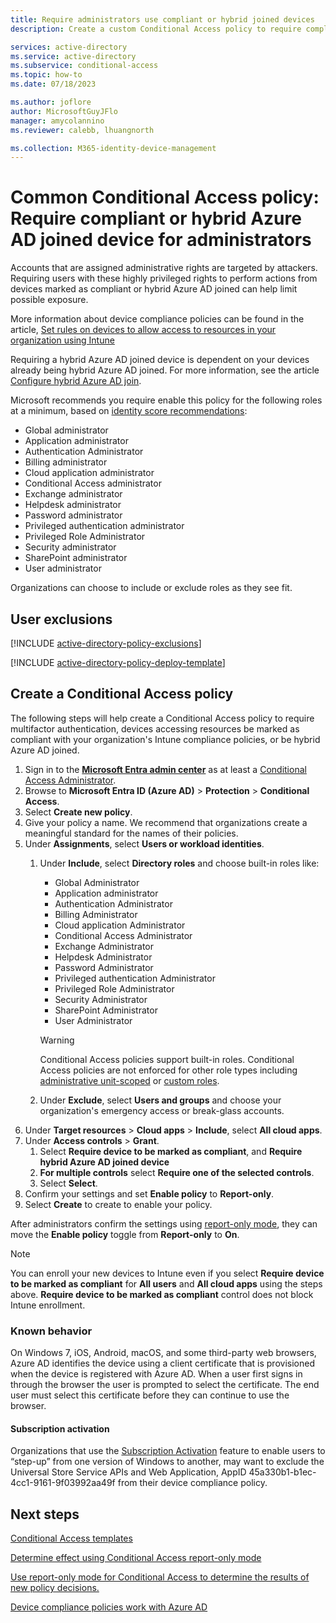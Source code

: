 ```yaml
---
title: Require administrators use compliant or hybrid joined devices
description: Create a custom Conditional Access policy to require compliant or hybrid joined devices for admins

services: active-directory
ms.service: active-directory
ms.subservice: conditional-access
ms.topic: how-to
ms.date: 07/18/2023

ms.author: joflore
author: MicrosoftGuyJFlo
manager: amycolannino
ms.reviewer: calebb, lhuangnorth

ms.collection: M365-identity-device-management
---
```

# Common Conditional Access policy: Require compliant or hybrid Azure AD joined device for administrators

Accounts that are assigned administrative rights are targeted by attackers. Requiring users with these highly privileged rights to perform actions from devices marked as compliant or hybrid Azure AD joined can help limit possible exposure.

More information about device compliance policies can be found in the article, [Set rules on devices to allow access to resources in your organization using Intune](/intune/protect/device-compliance-get-started)

Requiring a hybrid Azure AD joined device is dependent on your devices already being hybrid Azure AD joined. For more information, see the article [Configure hybrid Azure AD join](../devices/how-to-hybrid-join.md).

Microsoft recommends you require enable this policy for the following roles at a minimum, based on [identity score recommendations](../fundamentals/identity-secure-score.md):

- Global administrator
- Application administrator
- Authentication Administrator
- Billing administrator
- Cloud application administrator
- Conditional Access administrator
- Exchange administrator
- Helpdesk administrator
- Password administrator
- Privileged authentication administrator
- Privileged Role Administrator
- Security administrator
- SharePoint administrator
- User administrator

Organizations can choose to include or exclude roles as they see fit.

## User exclusions
[!INCLUDE [active-directory-policy-exclusions](../../../includes/active-directory-policy-exclude-user.md)]

[!INCLUDE [active-directory-policy-deploy-template](../../../includes/active-directory-policy-deploy-template.md)]

## Create a Conditional Access policy

The following steps will help create a Conditional Access policy to require multifactor authentication, devices accessing resources be marked as compliant with your organization's Intune compliance policies, or be hybrid Azure AD joined.

1. Sign in to the **[Microsoft Entra admin center](https://entra.microsoft.com)** as at least a [Conditional Access Administrator](../roles/permissions-reference.md#conditional-access-administrator).
1. Browse to **Microsoft Entra ID (Azure AD)** > **Protection** > **Conditional Access**.
1. Select **Create new policy**.
1. Give your policy a name. We recommend that organizations create a meaningful standard for the names of their policies.
1. Under **Assignments**, select **Users or workload identities**.
   1. Under **Include**, select **Directory roles** and choose built-in roles like:
      - Global Administrator
      - Application administrator
      - Authentication Administrator
      - Billing Administrator
      - Cloud application Administrator
      - Conditional Access Administrator
      - Exchange Administrator
      - Helpdesk Administrator
      - Password Administrator
      - Privileged authentication Administrator
      - Privileged Role Administrator
      - Security Administrator
      - SharePoint Administrator
      - User Administrator
   
      > [!WARNING]
      > Conditional Access policies support built-in roles. Conditional Access policies are not enforced for other role types including [administrative unit-scoped](../roles/admin-units-assign-roles.md) or [custom roles](../roles/custom-create.md).

   1. Under **Exclude**, select **Users and groups** and choose your organization's emergency access or break-glass accounts.
1. Under **Target resources** > **Cloud apps** > **Include**, select **All cloud apps**.
1. Under **Access controls** > **Grant**.
   1. Select **Require device to be marked as compliant**, and **Require hybrid Azure AD joined device**
   1. **For multiple controls** select **Require one of the selected controls**.
   1. Select **Select**.
1. Confirm your settings and set **Enable policy** to **Report-only**.
1. Select **Create** to create to enable your policy.

After administrators confirm the settings using [report-only mode](howto-conditional-access-insights-reporting.md), they can move the **Enable policy** toggle from **Report-only** to **On**.

> [!NOTE]
> You can enroll your new devices to Intune even if you select **Require device to be marked as compliant** for **All users** and **All cloud apps** using the steps above. **Require device to be marked as compliant** control does not block Intune enrollment. 

### Known behavior

On Windows 7, iOS, Android, macOS, and some third-party web browsers, Azure AD identifies the device using a client certificate that is provisioned when the device is registered with Azure AD. When a user first signs in through the browser the user is prompted to select the certificate. The end user must select this certificate before they can continue to use the browser.

#### Subscription activation

Organizations that use the [Subscription Activation](/windows/deployment/windows-10-subscription-activation) feature to enable users to “step-up” from one version of Windows to another, may want to exclude the Universal Store Service APIs and Web Application, AppID 45a330b1-b1ec-4cc1-9161-9f03992aa49f from their device compliance policy.

## Next steps

[Conditional Access templates](concept-conditional-access-policy-common.md)

[Determine effect using Conditional Access report-only mode](howto-conditional-access-insights-reporting.md)

[Use report-only mode for Conditional Access to determine the results of new policy decisions.](concept-conditional-access-report-only.md)

[Device compliance policies work with Azure AD](/intune/device-compliance-get-started#device-compliance-policies-work-with-azure-ad)
